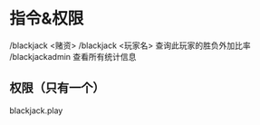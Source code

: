 # 指令&权限
/blackjack <赌资>
/blackjack <玩家名> 查询此玩家的胜负外加比率
/blackjackadmin 查看所有统计信息
## 权限（只有一个）
blackjack.play